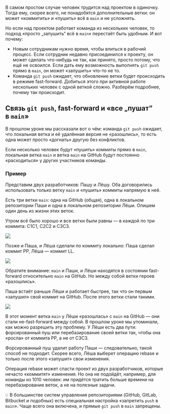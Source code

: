 В самом простом случае человек трудится над проектом в одиночку. Тогда ему, скорее всего, не понадобятся дополнительные ветки: он может «коммитить» и «пушить» всё в `main` и не усложнять.

Но если над проектом работает команда из нескольких человек, то подход «просто „запушить“ всё в `main`» перестаёт быть удобным. И вот почему:

- Новым сотрудникам нужно время, чтобы влиться в рабочий процесс. Если сотрудник недавно присоединился к проекту, он может сделать что-нибудь не так, как принято, просто потому, что ещё не освоился. Если дать ему возможность выполнять `git push` прямо в `main`, он может «запушить» что-то не то.
- Команда `git push` ожидает, что обновление ветки будет происходить в режиме fast-forward. Добиться этого при активной работе нескольких человек с одной веткой сложно. Разберём подробнее, почему так происходит.

## Связь `git push`, fast-forward и «все „пушат” в `main`»

В прошлом уроке мы рассказали вот о чём: команда `git push` ожидает, что локальная ветка и её удалённая версия не «разошлись», то есть одна может просто «догнать» другую без конфликтов.

Если несколько человек будут «пушить» коммиты прямо в `main`, локальная ветка `main` и ветка `main` на GitHub будут постоянно «расходиться» у других участников команды.

### Пример

Представим двух разработчиков: Пашу и Лёшу. Оба договорились использовать только ветку `main` и «пушить» коммиты напрямую в неё.

Есть три ветки `main`: одна на GitHub (общая), одна в локальном репозитории Паши и одна в локальном репозитории Лёши. Опишем один день из жизни этих веток.

Утром всё было хорошо и все ветки были равны — в каждой по три коммита: C1C1​, C2C2​ и C3C3​.

![](https://pictures.s3.yandex.net/resources/M4_T2_01204_1689594536.png)

Позже и Паша, и Лёша сделали по коммиту локально: Паша сделал коммит PP, Лёша — коммит LL.

![](https://pictures.s3.yandex.net/resources/M4_T2_02204_1689594555.png)

Обратите внимание: `main` и Паши, и Лёши находятся в состоянии fast-forward относительно `main` на GitHub. Но между собой ветки героев «разошлись».

Паша встаёт раньше Лёши и работает быстрее, так что он первым «запушил» свой коммит на GitHub. После этого ветки стали такими.

![](https://pictures.s3.yandex.net/resources/M4_T2_03203_1689594573.png)

В этот момент ветка `main` у Лёши «разошлась» с `main` на GitHub — они стали не-fast-forward между собой. В прошлом уроке мы упоминали, как можно разрешить эту проблему. У Лёши есть два пути: форсированный пуш или перебазирование своей ветки так, чтобы она «росла» от коммита PP, а не от C3C3​.

Форсированный пуш удалит работу Паши — следовательно, такой способ не подходит. Скорее всего, Лёша выберет операцию rebase и только после этого «запушит» свои изменения.

Операция rebase может спасти проект из двух разработчиков, которые нечасто «коммитят» изменения. Но она не подойдёт, например, для команды из 1010 человек: им придётся тратить больше времени на перебазирование веток, а не на полезные задачи.

💡 В большинстве систем управления репозиториями (GitHub, GitLab, Bitbucket и подобных) есть специальная настройка «запретить `push` в `main`». Чаще всего она включена, и прямые `git push` в `main` запрещены.

